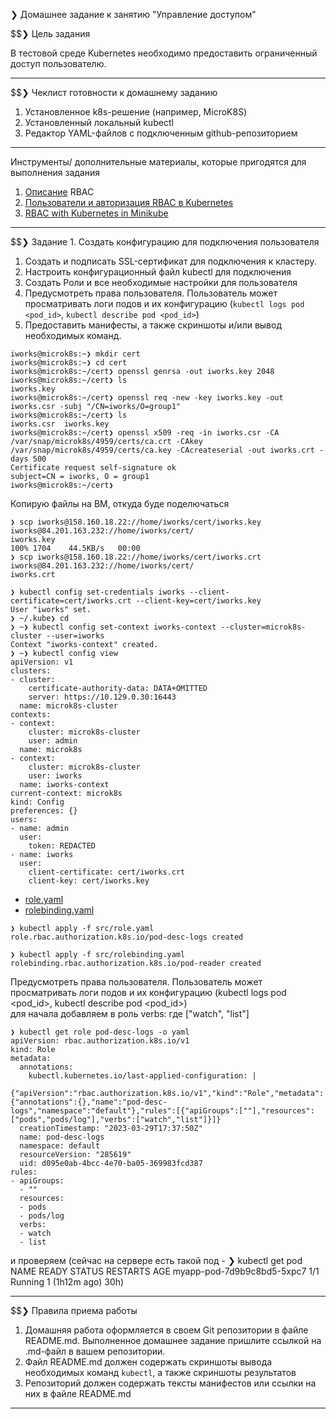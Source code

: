 ❯ Домашнее задание к занятию "Управление доступом"

$$❯ Цель задания

В тестовой среде Kubernetes необходимо предоставить ограниченный доступ пользователю.

------

$$❯ Чеклист готовности к домашнему заданию

1. Установленное k8s-решение (например, MicroK8S)
2. Установленный локальный kubectl
3. Редактор YAML-файлов с подключенным github-репозиторием

------

 Инструменты/ дополнительные материалы, которые пригодятся для выполнения задания

1. [Описание](https://kubernetes.io/docs/reference/access-authn-authz/rbac/) RBAC
2. [Пользователи и авторизация RBAC в Kubernetes](https://habr.com/ru/company/flant/blog/470503/)
3. [RBAC with Kubernetes in Minikube](https://medium.com/@HoussemDellai/rbac-with-kubernetes-in-minikube-4deed658ea7b)

------

$$❯ Задание 1. Создать конфигурацию для подключения пользователя

1. Создать и подписать SSL-сертификат для подключения к кластеру.
2. Настроить конфигурационный файл kubectl для подключения
3. Создать Роли и все необходимые настройки для пользователя
4. Предусмотреть права пользователя. Пользователь может просматривать логи подов и их конфигурацию (`kubectl logs pod <pod_id>`, `kubectl describe pod <pod_id>`)
5. Предоставить манифесты, а также скриншоты и/или вывод необходимых команд.

```
iworks@microk8s:~❯ mkdir cert
iworks@microk8s:~❯ cd cert
iworks@microk8s:~/cert❯ openssl genrsa -out iworks.key 2048
iworks@microk8s:~/cert❯ ls
iworks.key
iworks@microk8s:~/cert❯ openssl req -new -key iworks.key -out iworks.csr -subj "/CN=iworks/O=group1"
iworks@microk8s:~/cert❯ ls
iworks.csr  iworks.key
iworks@microk8s:~/cert❯ openssl x509 -req -in iworks.csr -CA /var/snap/microk8s/4959/certs/ca.crt -CAkey /var/snap/microk8s/4959/certs/ca.key -CAcreateserial -out iworks.crt -days 500
Certificate request self-signature ok
subject=CN = iworks, O = group1
iworks@microk8s:~/cert❯ 
```
Копирую файлы на ВМ, откуда буде поделючаться
```
❯ scp iworks@158.160.18.22://home/iworks/cert/iworks.key iworks@84.201.163.232://home/iworks/cert/
iworks.key                                                                                                   100% 1704    44.5KB/s   00:00    
❯ scp iworks@158.160.18.22://home/iworks/cert/iworks.crt iworks@84.201.163.232://home/iworks/cert/
iworks.crt   
```

```
❯ kubectl config set-credentials iworks --client-certificate=cert/iworks.crt --client-key=cert/iworks.key
User "iworks" set.
❯ ~/.kube❯ cd
❯ ~❯ kubectl config set-context iworks-context --cluster=microk8s-cluster --user=iworks
Context "iworks-context" created.
❯ ~❯ kubectl config view
apiVersion: v1
clusters:
- cluster:
    certificate-authority-data: DATA+OMITTED
    server: https://10.129.0.30:16443
  name: microk8s-cluster
contexts:
- context:
    cluster: microk8s-cluster
    user: admin
  name: microk8s
- context:
    cluster: microk8s-cluster
    user: iworks
  name: iworks-context
current-context: microk8s
kind: Config
preferences: {}
users:
- name: admin
  user:
    token: REDACTED
- name: iworks
  user:
    client-certificate: cert/iworks.crt
    client-key: cert/iworks.key
```
- [role.yaml](./src/role.yaml)
- [rolebinding.yaml](./src/rolebinding.yaml)

```
❯ kubectl apply -f src/role.yaml 
role.rbac.authorization.k8s.io/pod-desc-logs created

❯ kubectl apply -f src/rolebinding.yaml 
rolebinding.rbac.authorization.k8s.io/pod-reader created
```

Предусмотреть права пользователя. Пользователь может просматривать логи подов и их конфигурацию (kubectl logs pod <pod_id>, kubectl describe pod <pod_id>)
<br>
для начала добавляем в роль verbs: где ["watch", "list"]
```
❯ kubectl get role pod-desc-logs -o yaml
apiVersion: rbac.authorization.k8s.io/v1
kind: Role
metadata:
  annotations:
    kubectl.kubernetes.io/last-applied-configuration: |
      {"apiVersion":"rbac.authorization.k8s.io/v1","kind":"Role","metadata":{"annotations":{},"name":"pod-desc-logs","namespace":"default"},"rules":[{"apiGroups":[""],"resources":["pods","pods/log"],"verbs":["watch","list"]}]}
  creationTimestamp: "2023-03-29T17:37:50Z"
  name: pod-desc-logs
  namespace: default
  resourceVersion: "285619"
  uid: d095e0ab-4bcc-4e70-ba05-369983fcd387
rules:
- apiGroups:
  - ""
  resources:
  - pods
  - pods/log
  verbs:
  - watch
  - list
  ```

  и проверяем (сейчас на сервере есть такой под - ❯ kubectl get pod NAME READY STATUS RESTARTS AGE myapp-pod-7d9b9c8bd5-5xpc7 1/1 Running 1 (1h12m ago) 30h)




------

$$❯ Правила приема работы

1. Домашняя работа оформляется в  своем Git репозитории в файле README.md. Выполненное домашнее задание пришлите ссылкой на .md-файл в вашем репозитории.
2. Файл README.md должен содержать скриншоты вывода необходимых команд `kubectl`, а также скриншоты результатов
3. Репозиторий должен содержать тексты манифестов или ссылки на них в файле README.md



------
